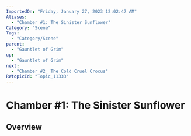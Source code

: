 ```yaml
---
ImportedOn: "Friday, January 27, 2023 12:02:47 AM"
Aliases:
  - "Chamber #1: The Sinister Sunflower"
Category: "Scene"
Tags:
  - "Category/Scene"
parent:
  - "Gauntlet of Grim"
up:
  - "Gauntlet of Grim"
next:
  - "Chamber #2_ The Cold Cruel Crocus"
RWtopicId: "Topic_11333"
---
```

# Chamber #1: The Sinister Sunflower
## Overview
